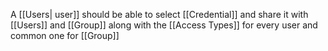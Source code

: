 A [[Users| user]] should be able to select [[Credential]] and share it with [[Users]] and [[Group]] along with the [[Access Types]] for every user and common one for [[Group]]